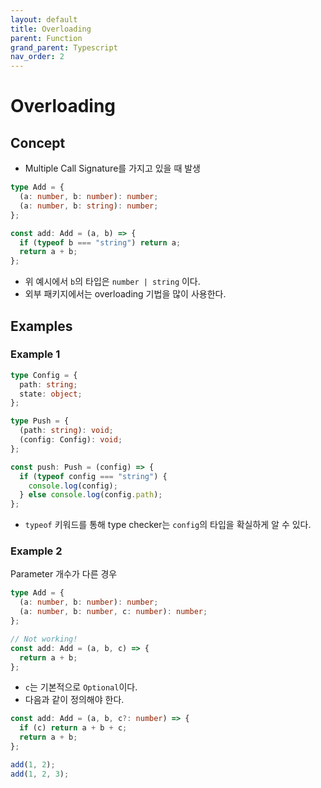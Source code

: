 ```yaml
---
layout: default
title: Overloading
parent: Function
grand_parent: Typescript
nav_order: 2
---
```


# Overloading

## Concept

- Multiple Call Signature를 가지고 있을 때 발생

```typescript
type Add = {
  (a: number, b: number): number;
  (a: number, b: string): number;
};

const add: Add = (a, b) => {
  if (typeof b === "string") return a;
  return a + b;
};
```

- 위 예시에서 `b`의 타입은 `number | string` 이다.
- 외부 패키지에서는 overloading 기법을 많이 사용한다.

## Examples

### Example 1

```typescript
type Config = {
  path: string;
  state: object;
};

type Push = {
  (path: string): void;
  (config: Config): void;
};

const push: Push = (config) => {
  if (typeof config === "string") {
    console.log(config);
  } else console.log(config.path);
};
```

- `typeof` 키워드를 통해 type checker는 `config`의 타입을 확실하게 알 수 있다.

### Example 2

Parameter 개수가 다른 경우

```typescript
type Add = {
  (a: number, b: number): number;
  (a: number, b: number, c: number): number;
};

// Not working!
const add: Add = (a, b, c) => {
  return a + b;
};
```

- `c`는 기본적으로 `Optional`이다.
- 다음과 같이 정의해야 한다.

```typescript
const add: Add = (a, b, c?: number) => {
  if (c) return a + b + c;
  return a + b;
};

add(1, 2);
add(1, 2, 3);
```
